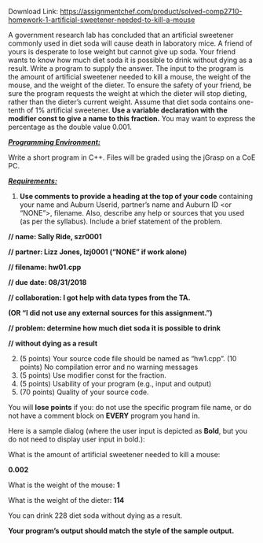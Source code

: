 Download Link: https://assignmentchef.com/product/solved-comp2710-homework-1-artificial-sweetener-needed-to-kill-a-mouse
<br>



A government research lab has concluded that an artificial sweetener commonly used in diet soda will cause death in laboratory mice. A friend of yours is desperate to lose weight but cannot give up soda. Your friend wants to know how much diet soda it is possible to drink without dying as a result. Write a program to supply the answer. The input to the program is the amount of artificial sweetener needed to kill a mouse, the weight of the mouse, and the weight of the dieter. To ensure the safety of your friend, be sure the program requests the weight at which the dieter will stop dieting, rather than the dieter’s current weight. Assume that diet soda contains one-tenth of 1% artificial sweetener. <strong>Use a variable declaration with the modifier const to give a name to this fraction.</strong> You may want to express the percentage as the double value 0.001.




<strong><em><u>Programming Environment:</u> </em></strong>

Write a short program in C++.  Files will be graded using the jGrasp on a CoE PC.




<strong><em><u>Requirements:</u> </em></strong>

<ol>

 <li><strong> Use comments to provide a heading at the top of your code</strong> containing your name and Auburn Userid, partner’s name and Auburn ID &lt;or “NONE”&gt;, filename. Also, describe any help or sources that you used (as per the syllabus). Include a brief statement of the problem.</li>

</ol>

<strong>// name: Sally Ride, szr0001 </strong>

<strong>// partner: Lizz Jones, lzj0001                   </strong><strong>(“NONE” if work alone)</strong>

<strong>// filename: hw01.cpp</strong>

<strong>// due date: 08/31/2018</strong>

<strong>// collaboration: I got help with data types from the TA.</strong>

<strong>    </strong><strong>(OR “I did not use any external sources for this assignment.”)</strong>

<strong>// problem: determine how much diet soda it is possible to drink </strong>

<strong>//    without dying as a result</strong>

<ol start="2">

 <li>(5 points) Your source code file should be named as “hw1.cpp”. (10 points) No compilation error and no warning messages</li>

 <li>(5 points) Use modifier const for the fraction.</li>

 <li>(5 points) Usability of your program (e.g., input and output)</li>

 <li>(70 points) Quality of your source code.</li>

</ol>




You will <strong>lose points</strong> if you: do not use the specific program file name, or do not have a comment block on <strong>EVERY</strong> program you hand in.

Here is a sample dialog (where the user input is depicted as <strong>Bold</strong>, but you do not need to display user input in bold.):

What is the amount of artificial sweetener needed to kill a mouse:

<strong>0.002</strong>




What is the weight of the mouse: <strong>1</strong>




What is the weight of the dieter: <strong>114</strong>




You can drink 228 diet soda without dying as a result.







<strong>Your program’s output should match the style of the sample output. </strong>
